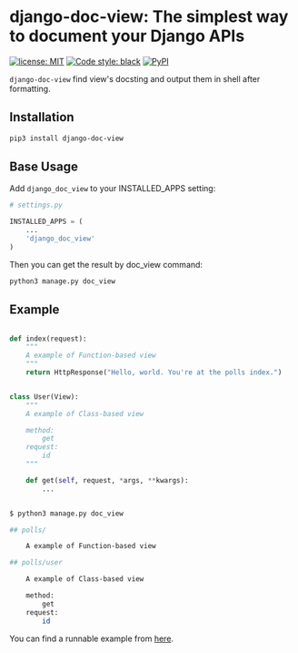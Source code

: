 # django-doc-view: The simplest way to document your Django APIs

[![license: MIT](https://img.shields.io/github/license/mashape/apistatus.svg)](https://github.com/ocavue/django-doc-view/blob/master/LICENSE)
[![Code style: black](https://img.shields.io/badge/code%20style-black-000000.svg)](https://github.com/ambv/black)
[![PyPI](https://img.shields.io/pypi/v/django-doc-view.svg)](https://pypi.org/project/django-doc-view)

`django-doc-view` find view's docsting and output them in shell after formatting.

## Installation

```bash
pip3 install django-doc-view
```

## Base Usage

Add `django_doc_view` to your INSTALLED_APPS setting:

```python
# settings.py

INSTALLED_APPS = (
    ...
    'django_doc_view'
)
```

Then you can get the result by doc_view command:

```bash
python3 manage.py doc_view
```

## Example

```python

def index(request):
    """
    A example of Function-based view
    """
    return HttpResponse("Hello, world. You're at the polls index.")


class User(View):
    """
    A example of Class-based view

    method:
        get
    request:
        id
    """

    def get(self, request, *args, **kwargs):
        ...
```

```bash

$ python3 manage.py doc_view

## polls/

    A example of Function-based view

## polls/user

    A example of Class-based view

    method:
        get
    request:
        id

```

You can find a runnable example from [here](https://github.com/ocavue/django-doc-view-emample).
